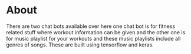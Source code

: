 # About
There are two chat bots available over here one chat bot is for fitness related stuff where workout information can be given and the other one is for music playlist for your workouts and these music playlists include all genres of songs. These are built using tensorflow and keras.
